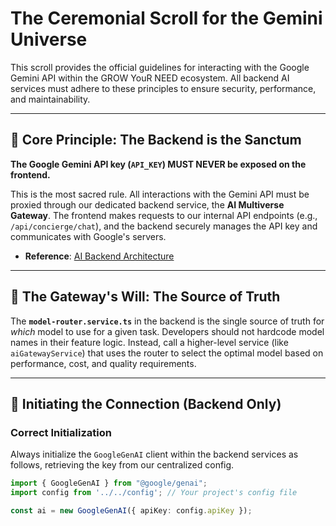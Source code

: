 # The Ceremonial Scroll for the Gemini Universe

This scroll provides the official guidelines for interacting with the Google Gemini API within the GROW YouR NEED ecosystem. All backend AI services must adhere to these principles to ensure security, performance, and maintainability.

---

## 📜 Core Principle: The Backend is the Sanctum

**The Google Gemini API key (`API_KEY`) MUST NEVER be exposed on the frontend.**

This is the most sacred rule. All interactions with the Gemini API must be proxied through our dedicated backend service, the **AI Multiverse Gateway**. The frontend makes requests to our internal API endpoints (e.g., `/api/concierge/chat`), and the backend securely manages the API key and communicates with Google's servers.

-   **Reference**: [AI Backend Architecture](../../docs/backend_ai.md)

---

## 🔑 The Gateway's Will: The Source of Truth

The **`model-router.service.ts`** in the backend is the single source of truth for *which* model to use for a given task. Developers should not hardcode model names in their feature logic. Instead, call a higher-level service (like `aiGatewayService`) that uses the router to select the optimal model based on performance, cost, and quality requirements.

---

## 🤖 Initiating the Connection (Backend Only)

### Correct Initialization

Always initialize the `GoogleGenAI` client within the backend services as follows, retrieving the key from our centralized config.

```typescript
import { GoogleGenAI } from "@google/genai";
import config from '../../config'; // Your project's config file

const ai = new GoogleGenAI({ apiKey: config.apiKey });